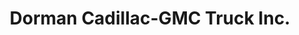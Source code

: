 ---
title: "Dorman Cadillac-GMC Truck Inc."
url: /dunn/dorman-cadillac-gmc-truck-inc/
shop: Autohaus
---